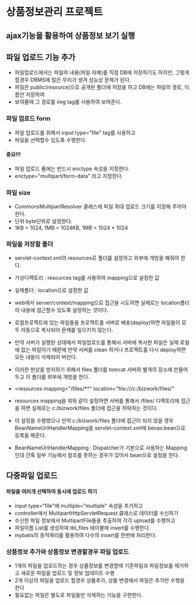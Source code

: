 # 상품정보관리 프로젝트

## ajax기능을 활용하여 상품정보 보기 실행

## 파일 업로드 기능 추가
* 파일업로드에서는 파일의 내용(파일 자체)를 직접 DB에 저장하기도 하지만, 그렇게 할경우 DBMS에 많은 무리가 생겨 성능상 문제가 된다.
* 파일은 public(resource)으로 공개된 폴더에 저장을 하고 DB에는 파일의 경로, 이름만 저장하여 
* 보여줄때 그 경로를 img tag를 사용하여 보여준다.

### 파일 업로드 form
* 파일 업로드를 위해서 input type="file" tag를 사용하고
* 파일을 선택할수 있도록 수행한다.

#### 중요!!!
* 파일 업로드 폼에는 반드시 enctype 속성을 지정한다.
* enctype="multipart/form-data" 라고 지정한다.

### 파일 size
* CommonsMultipartResolver 클래스에 파일 최대 업로드 크기를 지정해 주어야 한다.
* 단위 byte단위로 설정한다. 
* 1KB = 1024, 1MB = 1024KB, 1MB = 1024 * 1024

### 파일을 저장할 폴더
* servlet-context.xml의 resources로 폴더를 설정하고 외부에 개방을 해줘야 한다.
* 가상디렉토리 : resources tag를 사용하여 mapping으로 설정한 값
* 실제폴더 : location으로 설정한 값
* web에서 server/context/mapping으로 접근을 시도하면 실제로는
location폴더의 내용에 접근할수 있도록 설정하는 것이다.

* 로컬프로젝트에 있는 파일들을 프로젝트를 서버로 배포(deploy)하면 파일들이 모두 자동으로 복사되어 문제를 일으키지 않는다.
* 만약 서버가 실행된 상태에서 파일업로드를 통해서 서버에 복사한 파일은 실제 로컬에 없는 파일이기 때문에 만약 서버를 clean 하거나 프로젝트를 다시 deploy하면 모든 내용이 삭제되어 버린다.
* 이러한 현상을 방지하기 위해서 files 폴더를 tomcat 서버와 별개의 장소에 만들어 두고 이 폴더를 외부에 개방을 한다.

* <resources mapping="/files/**" 
		location="file:///c:/bizwork/files/"

* resources mapping을 위와 같이 설정하면 서버를 통해서 /files/ 디렉토리에 접근을 하면 실제로는 c:/bizwork/files 폴더에 접근을 허락하는 것이다.

* 이 설정을 수행했으나 만약 c:/bizwork/files 폴더에 접근이 되지 않을 경우 
BeanNameUrlHandlerMapping을 servlet-context.xml에 benas:bean으로 등록을 해준다.

* BeanNameUrlHandlerMapping : Dispatcher가 기본으로 사용하는 Mapping인데 간혹 일부 기능에서 참조를 못하는 경우가 있어서 bean으로 설정을 한다.

## 다중파일 업로드
#### 파일을 여러개 선택하여 동시에 업로드 하기
* input type="file"에 multiple="multiple" 속성을 추가하고
* controller에서 MultipartHttpServletRequest 클래스로 데이터를 수신하기
* 수신한 파일 정보에서 MultipartFile들을 추출하여 각각 upload를 수행하고
* 파일이름 List를 생성하여 tbl_files 테이블에 insert를 수행한다.
* mybatis의 동적쿼리를 활용하여 다수의 insert를 한번에 처리한다.

### 상품정보 추가와 상품정보 변경할경우 파일 업로드
* 1개의 파일을 업로드하는 경우 상품정보를 변경할때 기존파일과 파일정보를 제거하고 새로운 파일을 업로드 및 정보 업데이트 수행
* 2개 이상의 파일을 업로드 할경우 상품추가, 상품 변경에서 파일은 추가만 수행을 한다
* 필요없는 파일은 별도로 파일들만 삭제하는 기능을 구현한다.


